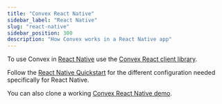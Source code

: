 ```yaml
---
title: "Convex React Native"
sidebar_label: "React Native"
slug: "react-native"
sidebar_position: 300
description: "How Convex works in a React Native app"
---
```


To use Convex in [React Native](https://reactnative.dev/) use the
[Convex React client library](/client/react.mdx).

Follow the [React Native Quickstart](/quickstart/react-native.mdx) for the
different configuration needed specifically for React Native.

You can also clone a working
[Convex React Native demo](https://github.com/get-convex/convex-demos/tree/main/react-native).
